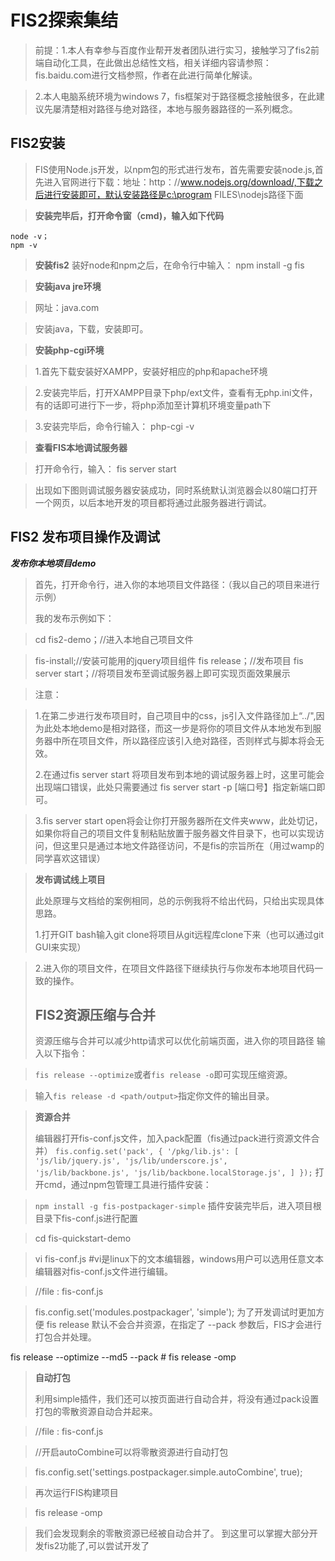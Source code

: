 # FIS2探索集结 #
>

>  前提：1.本人有幸参与百度作业帮开发者团队进行实习，接触学习了fis2前端自动化工具，在此做出总结性文档，相关详细内容请参照：fis.baidu.com进行文档参照，作者在此进行简单化解读。
> 

>  2.本人电脑系统环境为windows 7，fis框架对于路径概念接触很多，在此建议先屡清楚相对路径与绝对路径，本地与服务器路径的一系列概念。
## FIS2安装 ##
> FIS使用Node.js开发，以npm包的形式进行发布，首先需要安装node.js,首先进入官网进行下载：地址：http：//www.nodejs.org/download/,下载之后进行安装即可，默认安装路径是c:\program FILES\nodejs路径下面


> **安装完毕后，打开命令窗（cmd)，输入如下代码**
> 
> 
    node -v；
    npm -v



> **安装fis2**
> 装好node和npm之后，在命令行中输入：
    npm install -g fis




> **安装java jre环境**


> 网址：java.com


> 安装java，下载，安装即可。


> **安装php-cgi环境**


> 1.首先下载安装好XAMPP，安装好相应的php和apache环境

> 2.安装完毕后，打开XAMPP目录下php/ext文件，查看有无php.ini文件，有的话即可进行下一步，将php添加至计算机环境变量path下


>  3.安装完毕后，命令行输入：
    php-cgi -v

> **查看FIS本地调试服务器**


>  打开命令行，输入：
    fis server start
> 

> 出现如下图则调试服务器安装成功，同时系统默认浏览器会以80端口打开一个网页，以后本地开发的项目都将通过此服务器进行调试。
 ## FIS2 发布项目操作及调试
***发布你本地项目demo***
>

>  首先，打开命令行，进入你的本地项目文件路径：（我以自己的项目来进行示例）
> 
> 我的发布示例如下：
    

> cd fis2-demo；//进入本地自己项目文件
    
> fis-install;//安装可能用的jquery项目组件
> fis release；//发布项目
> fis server start；//将项目发布至调试服务器上即可实现页面效果展示


> 注意：
>

>  1.在第二步进行发布项目时，自己项目中的css，js引入文件路径加上“../",因为此处本地demo是相对路径，而这一步是将你的项目文件从本地发布到服务器中所在项目文件，所以路径应该引入绝对路径，否则样式与脚本将会无效。
>  
> 2.在通过fis server start 将项目发布到本地的调试服务器上时，这里可能会出现端口错误，此处只需要通过 fis server start -p [端口号】指定新端口即可。
 
> 3.fis server start open将会让你打开服务器所在文件夹www，此处切记，如果你将自己的项目文件复制粘贴放置于服务器文件目录下，也可以实现访问，但这里只是通过本地文件路径访问，不是fis的宗旨所在（用过wamp的同学喜欢这错误）
> 

> **发布调试线上项目**
> 
> 此处原理与文档给的案例相同，总的示例我将不给出代码，只给出实现具体思路。
> 
> 1.打开GIT bash输入git clone将项目从git远程库clone下来（也可以通过git GUI来实现）
> 

> 2.进入你的项目文件，在项目文件路径下继续执行与你发布本地项目代码一致的操作。
> ## FIS2资源压缩与合并 ##
> 
> 资源压缩与合并可以减少http请求可以优化前端页面，进入你的项目路径
输入以下指令：
>

>  `fis release --optimize`或者`fis release -o`即可实现压缩资源。
> 

> 输入`fis release -d <path/output>`指定你文件的输出目录。
> 

> **资源合并**
> 
> 编辑器打开fis-conf.js文件，加入pack配置（fis通过pack进行资源文件合并）
> `fis.config.set('pack', {
    '/pkg/lib.js': [
        'js/lib/jquery.js',
        'js/lib/underscore.js',
        'js/lib/backbone.js',
        'js/lib/backbone.localStorage.js',
    ]
});`
> 打开cmd，通过npm包管理工具进行插件安装：
> 

> `npm install -g fis-postpackager-simple`
> 插件安装完毕后，进入项目根目录下fis-conf.js进行配置
> 

> cd fis-quickstart-demo


> vi fis-conf.js #vi是linux下的文本编辑器，windows用户可以选用任意文本编辑器对fis-conf.js文件进行编辑。


> //file : fis-conf.js


> fis.config.set('modules.postpackager', 'simple');
> 为了开发调试时更加方便 fis release 默认不会合并资源，在指定了 --pack 参数后，FIS才会进行打包合并处理。

fis release --optimize --md5 --pack # fis release -omp
> **自动打包**
> 
> 利用simple插件，我们还可以按页面进行自动合并，将没有通过pack设置打包的零散资源自动合并起来。



> //file : fis-conf.js


> //开启autoCombine可以将零散资源进行自动打包


> fis.config.set('settings.postpackager.simple.autoCombine', true);


> 再次运行FIS构建项目



> fis release -omp


> 我们会发现剩余的零散资源已经被自动合并了。
> 到这里可以掌握大部分开发fis2功能了,可以尝试开发了